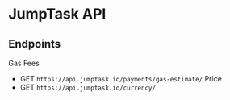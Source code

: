 # JumpTask API

## Endpoints

Gas Fees
* GET `https://api.jumptask.io/payments/gas-estimate/`
Price
* GET `https://api.jumptask.io/currency/`
